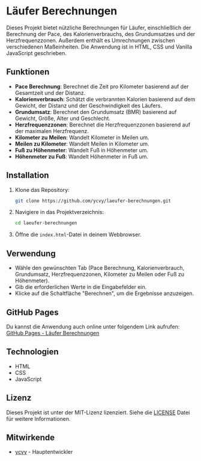 # Läufer Berechnungen

Dieses Projekt bietet nützliche Berechnungen für Läufer, einschließlich der Berechnung der Pace, des Kalorienverbrauchs, des Grundumsatzes und der Herzfrequenzzonen. Außerdem enthält es Umrechnungen zwischen verschiedenen Maßeinheiten. Die Anwendung ist in HTML, CSS und Vanilla JavaScript geschrieben.

## Funktionen

- **Pace Berechnung**: Berechnet die Zeit pro Kilometer basierend auf der Gesamtzeit und der Distanz.
- **Kalorienverbrauch**: Schätzt die verbrannten Kalorien basierend auf dem Gewicht, der Distanz und der Geschwindigkeit des Läufers.
- **Grundumsatz**: Berechnet den Grundumsatz (BMR) basierend auf Gewicht, Größe, Alter und Geschlecht.
- **Herzfrequenzzonen**: Berechnet die Herzfrequenzzonen basierend auf der maximalen Herzfrequenz.
- **Kilometer zu Meilen**: Wandelt Kilometer in Meilen um.
- **Meilen zu Kilometer**: Wandelt Meilen in Kilometer um.
- **Fuß zu Höhenmeter**: Wandelt Fuß in Höhenmeter um.
- **Höhenmeter zu Fuß**: Wandelt Höhenmeter in Fuß um.

## Installation

1. Klone das Repository:
   ```bash
   git clone https://github.com/ycvy/laeufer-berechnungen.git
   ```


2. Navigiere in das Projektverzeichnis:
   ```bash
   cd laeufer-berechnungen
   ```

3. Öffne die `index.html`-Datei in deinem Webbrowser.

## Verwendung

- Wähle den gewünschten Tab (Pace Berechnung, Kalorienverbrauch, Grundumsatz, Herzfrequenzzonen, Kilometer zu Meilen oder Fuß zu Höhenmeter).
- Gib die erforderlichen Werte in die Eingabefelder ein.
- Klicke auf die Schaltfläche "Berechnen", um die Ergebnisse anzuzeigen.

## GitHub Pages

Du kannst die Anwendung auch online unter folgendem Link aufrufen: [GitHub Pages - Läufer Berechnungen](https://ycvy.github.io/RunMetrics/)

## Technologien

- HTML
- CSS
- JavaScript

## Lizenz

Dieses Projekt ist unter der MIT-Lizenz lizenziert. Siehe die [LICENSE](LICENSE) Datei für weitere Informationen.

## Mitwirkende

- [ycvy](https://github.com/ycvy) - Hauptentwickler

